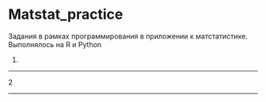 # Matstat_practice
Задания в рамках программирования в приложении к матстатистике. Выполнялось на R и Python

1.
____
2
____
